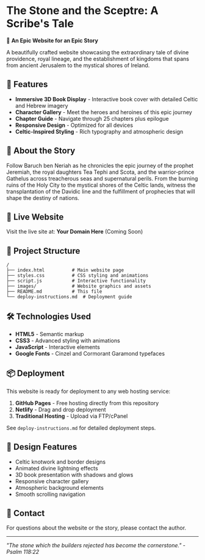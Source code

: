 # The Stone and the Sceptre: A Scribe's Tale

🏰 **An Epic Website for an Epic Story**

A beautifully crafted website showcasing the extraordinary tale of divine providence, royal lineage, and the establishment of kingdoms that spans from ancient Jerusalem to the mystical shores of Ireland.

## 🌟 Features

- **Immersive 3D Book Display** - Interactive book cover with detailed Celtic and Hebrew imagery
- **Character Gallery** - Meet the heroes and heroines of this epic journey
- **Chapter Guide** - Navigate through 25 chapters plus epilogue
- **Responsive Design** - Optimized for all devices
- **Celtic-Inspired Styling** - Rich typography and atmospheric design

## 📖 About the Story

Follow Baruch ben Neriah as he chronicles the epic journey of the prophet Jeremiah, the royal daughters Tea Tephi and Scota, and the warrior-prince Gathelus across treacherous seas and supernatural perils. From the burning ruins of the Holy City to the mystical shores of the Celtic lands, witness the transplantation of the Davidic line and the fulfillment of prophecies that will shape the destiny of nations.

## 🚀 Live Website

Visit the live site at: **Your Domain Here** (Coming Soon)

## 📁 Project Structure

```text
/
├── index.html          # Main website page
├── styles.css          # CSS styling and animations
├── script.js           # Interactive functionality
├── images/             # Website graphics and assets
├── README.md           # This file
└── deploy-instructions.md  # Deployment guide
```

## 🛠️ Technologies Used

- **HTML5** - Semantic markup
- **CSS3** - Advanced styling with animations
- **JavaScript** - Interactive elements
- **Google Fonts** - Cinzel and Cormorant Garamond typefaces

## 📦 Deployment

This website is ready for deployment to any web hosting service:

1. **GitHub Pages** - Free hosting directly from this repository
2. **Netlify** - Drag and drop deployment
3. **Traditional Hosting** - Upload via FTP/cPanel

See `deploy-instructions.md` for detailed deployment steps.

## 🎨 Design Features

- Celtic knotwork and border designs
- Animated divine lightning effects
- 3D book presentation with shadows and glows
- Responsive character gallery
- Atmospheric background elements
- Smooth scrolling navigation

## 📧 Contact

For questions about the website or the story, please contact the author.

---

*"The stone which the builders rejected has become the cornerstone." - Psalm 118:22*
